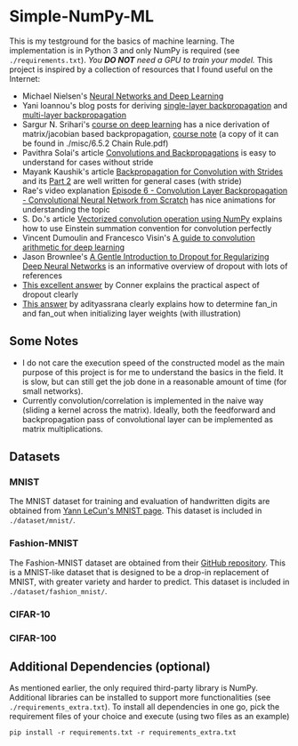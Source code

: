 # Simple-NumPy-ML

This is my testground for the basics of machine learning. The implementation is in Python 3 and only NumPy is required (see `./requirements.txt`). *You **DO NOT** need a GPU to train your model.* This project is inspired by a collection of resources that I found useful on the Internet:

* Michael Nielsen's [Neural Networks and Deep Learning](http://neuralnetworksanddeeplearning.com/)
* Yani Ioannou's blog posts for deriving [single-layer backpropagation](https://blog.yani.ai/deltarule/) and [multi-layer backpropagation](https://blog.yani.ai/backpropagation/)
* Sargur N. Srihari's [course on deep learning](https://cedar.buffalo.edu/~srihari/CSE676/) has a nice derivation of matrix/jacobian based backpropagation, [course note](https://cedar.buffalo.edu/~srihari/CSE676/6.5.2%20Chain%20Rule.pdf) (a copy of it can be found in ./misc/6.5.2 Chain Rule.pdf)
* Pavithra Solai's article [Convolutions and Backpropagations](https://pavisj.medium.com/convolutions-and-backpropagations-46026a8f5d2c) is easy to understand for cases without stride
* Mayank Kaushik's article [Backpropagation for Convolution with Strides](https://medium.com/@mayank.utexas/backpropagation-for-convolution-with-strides-8137e4fc2710) and its [Part 2](https://medium.com/@mayank.utexas/backpropagation-for-convolution-with-strides-fb2f2efc4faa) are well written for general cases (with stride)
* Rae's video explanation [Episode 6 - Convolution Layer Backpropagation - Convolutional Neural Network from Scratch](https://www.youtube.com/watch?v=njlyOAiK_yE) has nice animations for understanding the topic
* S. Do.'s article [Vectorized convolution operation using NumPy](https://medium.com/latinxinai/vectorized-convolution-operation-using-numpy-b122fd52fba3) explains how to use Einstein summation convention for convolution perfectly
* Vincent Dumoulin and Francesco Visin's [A guide to convolution arithmetic for deep learning](https://arxiv.org/abs/1603.07285)
* Jason Brownlee's [A Gentle Introduction to Dropout for Regularizing Deep Neural Networks](https://machinelearningmastery.com/dropout-for-regularizing-deep-neural-networks/) is an informative overview of dropout with lots of references
* [This excellent answer](https://datascience.stackexchange.com/questions/117082/how-can-i-implement-dropout-in-scikit-learn/117083#117083) by Conner explains the practical aspect of dropout clearly
* [This answer](https://stackoverflow.com/questions/42670274/how-to-calculate-fan-in-and-fan-out-in-xavier-initialization-for-neural-networks) by adityassrana clearly explains how to determine fan_in and fan_out when initializing layer weights (with illustration)

## Some Notes

* I do not care the execution speed of the constructed model as the main purpose of this project is for me to understand the basics in the field. It is slow, but can still get the job done in a reasonable amount of time (for small networks).
* Currently convolution/correlation is implemented in the naive way (sliding a kernel across the matrix). Ideally, both the feedforward and backpropagation pass of convolutional layer can be implemented as matrix multiplications.

## Datasets

### MNIST

The MNIST dataset for training and evaluation of handwritten digits are obtained from [Yann LeCun's MNIST page](http://yann.lecun.com/exdb/mnist/). This dataset is included in `./dataset/mnist/`.

### Fashion-MNIST

The Fashion-MNIST dataset are obtained from their [GitHub repository](https://github.com/zalandoresearch/fashion-mnist). This is a MNIST-like dataset that is designed to be a drop-in replacement of MNIST, with greater variety and harder to predict. This dataset is included in `./dataset/fashion_mnist/`.

### CIFAR-10

### CIFAR-100

## Additional Dependencies (optional)

As mentioned earlier, the only required third-party library is NumPy. Additional libraries can be installed to support more functionalities (see `./requirements_extra.txt`). To install all dependencies in one go, pick the requirement files of your choice and execute (using two files as an example)

```Shell
pip install -r requirements.txt -r requirements_extra.txt
```
